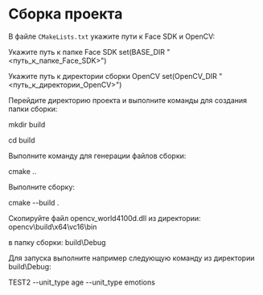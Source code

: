# Сборка проекта

В файле `CMakeLists.txt` укажите пути к Face SDK и OpenCV:
   
Укажите путь к папке Face SDK
   set(BASE_DIR "<путь_к_папке_Face_SDK>")
   
Укажите путь к директории сборки OpenCV
   set(OpenCV_DIR "<путь_к_директории_OpenCV>")
   

Перейдите директорию проекта и выполните команды для создания папки сборки:

mkdir build

cd build

Выполните команду для генерации файлов сборки:

cmake ..

Выполните сборку:

cmake --build .

Скопируйте файл opencv_world4100d.dll из директории:  opencv\build\x64\vc16\bin

в папку сборки: build\Debug


Для запуска выполните например следующую команду из директории build\Debug:

TEST2 --unit_type age --unit_type emotions
